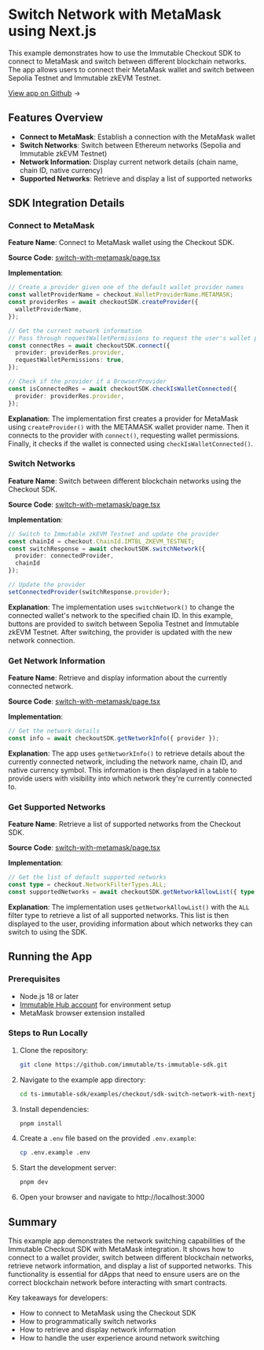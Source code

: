 <div class="display-none">

# Switch Network with MetaMask using Next.js

</div>

This example demonstrates how to use the Immutable Checkout SDK to connect to MetaMask and switch between different blockchain networks. The app allows users to connect their MetaMask wallet and switch between Sepolia Testnet and Immutable zkEVM Testnet.

<div class="button-component">

[View app on Github](https://github.com/immutable/ts-immutable-sdk/tree/main/examples/checkout/sdk-switch-network-with-nextjs) <span class="button-component-arrow">→</span>

</div>

## Features Overview

- **Connect to MetaMask**: Establish a connection with the MetaMask wallet
- **Switch Networks**: Switch between Ethereum networks (Sepolia and Immutable zkEVM Testnet)
- **Network Information**: Display current network details (chain name, chain ID, native currency)
- **Supported Networks**: Retrieve and display a list of supported networks

## SDK Integration Details

### Connect to MetaMask

**Feature Name**: Connect to MetaMask wallet using the Checkout SDK.

**Source Code**: [switch-with-metamask/page.tsx](https://github.com/immutable/ts-immutable-sdk/tree/main/examples/checkout/sdk-switch-network-with-nextjs/src/app/switch-with-metamask/page.tsx)

**Implementation**:

```typescript
// Create a provider given one of the default wallet provider names
const walletProviderName = checkout.WalletProviderName.METAMASK;
const providerRes = await checkoutSDK.createProvider({
  walletProviderName,
});

// Get the current network information
// Pass through requestWalletPermissions to request the user's wallet permissions
const connectRes = await checkoutSDK.connect({
  provider: providerRes.provider,
  requestWalletPermissions: true,
});

// Check if the provider if a BrowserProvider
const isConnectedRes = await checkoutSDK.checkIsWalletConnected({
  provider: providerRes.provider,
});
```

**Explanation**: The implementation first creates a provider for MetaMask using `createProvider()` with the METAMASK wallet provider name. Then it connects to the provider with `connect()`, requesting wallet permissions. Finally, it checks if the wallet is connected using `checkIsWalletConnected()`.

### Switch Networks

**Feature Name**: Switch between different blockchain networks using the Checkout SDK.

**Source Code**: [switch-with-metamask/page.tsx](https://github.com/immutable/ts-immutable-sdk/tree/main/examples/checkout/sdk-switch-network-with-nextjs/src/app/switch-with-metamask/page.tsx)

**Implementation**:

```typescript
// Switch to Immutable zkEVM Testnet and update the provider
const chainId = checkout.ChainId.IMTBL_ZKEVM_TESTNET;
const switchResponse = await checkoutSDK.switchNetwork({ 
  provider: connectedProvider, 
  chainId 
});

// Update the provider
setConnectedProvider(switchResponse.provider);
```

**Explanation**: The implementation uses `switchNetwork()` to change the connected wallet's network to the specified chain ID. In this example, buttons are provided to switch between Sepolia Testnet and Immutable zkEVM Testnet. After switching, the provider is updated with the new network connection.

### Get Network Information

**Feature Name**: Retrieve and display information about the currently connected network.

**Source Code**: [switch-with-metamask/page.tsx](https://github.com/immutable/ts-immutable-sdk/tree/main/examples/checkout/sdk-switch-network-with-nextjs/src/app/switch-with-metamask/page.tsx)

**Implementation**:

```typescript
// Get the network details
const info = await checkoutSDK.getNetworkInfo({ provider });
```

**Explanation**: The app uses `getNetworkInfo()` to retrieve details about the currently connected network, including the network name, chain ID, and native currency symbol. This information is then displayed in a table to provide users with visibility into which network they're currently connected to.

### Get Supported Networks

**Feature Name**: Retrieve a list of supported networks from the Checkout SDK.

**Source Code**: [switch-with-metamask/page.tsx](https://github.com/immutable/ts-immutable-sdk/tree/main/examples/checkout/sdk-switch-network-with-nextjs/src/app/switch-with-metamask/page.tsx)

**Implementation**:

```typescript
// Get the list of default supported networks
const type = checkout.NetworkFilterTypes.ALL;
const supportedNetworks = await checkoutSDK.getNetworkAllowList({ type });
```

**Explanation**: The implementation uses `getNetworkAllowList()` with the `ALL` filter type to retrieve a list of all supported networks. This list is then displayed to the user, providing information about which networks they can switch to using the SDK.

## Running the App

### Prerequisites

- Node.js 18 or later
- [Immutable Hub account](https://hub.immutable.com/) for environment setup
- MetaMask browser extension installed

### Steps to Run Locally

1. Clone the repository:
   ```bash
   git clone https://github.com/immutable/ts-immutable-sdk.git
   ```

2. Navigate to the example app directory:
   ```bash
   cd ts-immutable-sdk/examples/checkout/sdk-switch-network-with-nextjs
   ```

3. Install dependencies:
   ```bash
   pnpm install
   ```

4. Create a `.env` file based on the provided `.env.example`:
   ```bash
   cp .env.example .env
   ```

5. Start the development server:
   ```bash
   pnpm dev
   ```

6. Open your browser and navigate to http://localhost:3000

## Summary

This example app demonstrates the network switching capabilities of the Immutable Checkout SDK with MetaMask integration. It shows how to connect to a wallet provider, switch between different blockchain networks, retrieve network information, and display a list of supported networks. This functionality is essential for dApps that need to ensure users are on the correct blockchain network before interacting with smart contracts.

Key takeaways for developers:
- How to connect to MetaMask using the Checkout SDK
- How to programmatically switch networks
- How to retrieve and display network information
- How to handle the user experience around network switching 